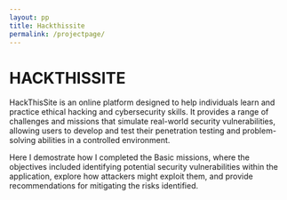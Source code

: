 ```yaml
---
layout: pp
title: Hackthissite
permalink: /projectpage/
---
```



# HACKTHISSITE 

HackThisSite is an online platform designed to help individuals learn and practice ethical hacking and cybersecurity skills. It provides a range of challenges and missions that simulate real-world security vulnerabilities, allowing users to develop and test their penetration testing and problem-solving abilities in a controlled environment.

Here I demostrate how I completed the Basic missions, where the objectives included identifying potential security vulnerabilities within the application, explore how attackers might exploit them, and provide recommendations for mitigating the risks identified.
